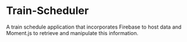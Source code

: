 # Train-Scheduler
A train schedule application that incorporates Firebase to host data and Moment.js to retrieve and manipulate this information.
